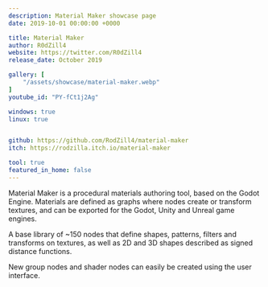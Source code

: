 ```yaml
---
description: Material Maker showcase page
date: 2019-10-01 00:00:00 +0000

title: Material Maker
author: R0dZill4
website: https://twitter.com/R0dZill4
release_date: October 2019

gallery: [
	"/assets/showcase/material-maker.webp"
]
youtube_id: "PY-fCt1j2Ag"

windows: true
linux: true


github: https://github.com/RodZill4/material-maker
itch: https://rodzilla.itch.io/material-maker

tool: true
featured_in_home: false
---
```


<p>
  Material Maker is a procedural materials authoring tool, based on the Godot
  Engine. Materials are defined as graphs where nodes create or transform
  textures, and can be exported for the Godot, Unity and Unreal game engines.
</p>
<p>
  A base library of ~150 nodes that define shapes, patterns, filters and
  transforms on textures, as well as 2D and 3D shapes described as signed
  distance functions.
</p>
<p>
  New group nodes and shader nodes can easily be created using the user interface.
</p>
